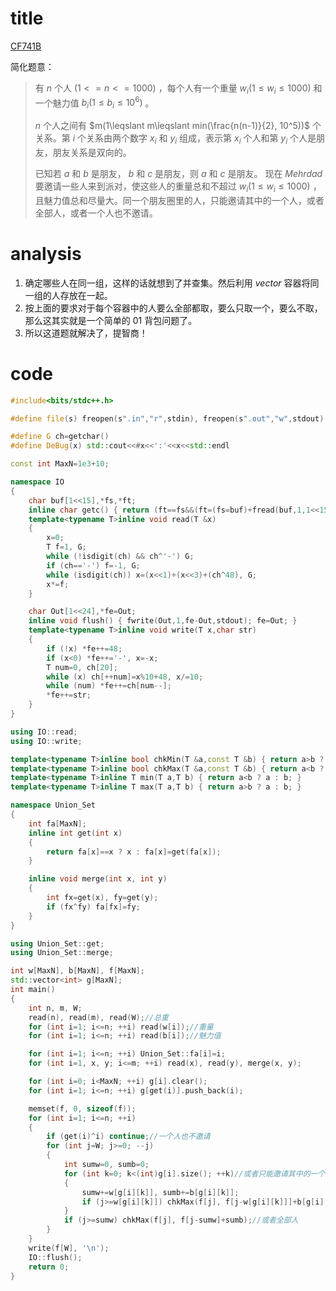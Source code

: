 # title

[CF741B](https://www.luogu.org/problem/CF741B)

简化题意：

>有 $n$ 个人 $(1<=n<=1000)$ ，每个人有一个重量 $w_i(1\leqslant w_i\leqslant 1000)$ 和一个魅力值 $b_i(1\leqslant b_i\leqslant 10^6)$ 。
>
>$n$ 个人之间有 $m(1\leqslant m\leqslant min(\frac{n(n-1)}{2}, 10^5))$ 个关系。第 $i$ 个关系由两个数字 $x_i$ 和 $y_i$ 组成，表示第 $x_i$ 个人和第 $y_i$ 个人是朋友，朋友关系是双向的。
>
>已知若 $a$ 和 $b$ 是朋友， $b$ 和 $c$ 是朋友，则 $a$ 和 $c$ 是朋友。 现在 $Mehrdad$ 要邀请一些人来到派对，使这些人的重量总和不超过 $w_i(1\leqslant w_i\leqslant 1000)$ ，且魅力值总和尽量大。同一个朋友圈里的人，只能邀请其中的一个人，或者全部人，或者一个人也不邀请。

# analysis

1. 确定哪些人在同一组，这样的话就想到了并查集。然后利用 $vector$ 容器将同一组的人存放在一起。
2. 按上面的要求对于每个容器中的人要么全部都取，要么只取一个，要么不取，那么这其实就是一个简单的 $01$ 背包问题了。
3. 所以这道题就解决了，提智商！

# code

```cpp
#include<bits/stdc++.h>

#define file(s) freopen(s".in","r",stdin), freopen(s".out","w",stdout)

#define G ch=getchar()
#define DeBug(x) std::cout<<#x<<':'<<x<<std::endl

const int MaxN=1e3+10;

namespace IO
{
	char buf[1<<15],*fs,*ft;
	inline char getc() { return (ft==fs&&(ft=(fs=buf)+fread(buf,1,1<<15,stdin),ft==fs))?0:*fs++; }
	template<typename T>inline void read(T &x)
	{
		x=0;
		T f=1, G;
		while (!isdigit(ch) && ch^'-') G;
		if (ch=='-') f=-1, G;
		while (isdigit(ch)) x=(x<<1)+(x<<3)+(ch^48), G;
		x*=f;
	}

	char Out[1<<24],*fe=Out;
	inline void flush() { fwrite(Out,1,fe-Out,stdout); fe=Out; }
	template<typename T>inline void write(T x,char str)
	{
		if (!x) *fe++=48;
		if (x<0) *fe++='-', x=-x;
		T num=0, ch[20];
		while (x) ch[++num]=x%10+48, x/=10;
		while (num) *fe++=ch[num--];
		*fe++=str;
	}
}

using IO::read;
using IO::write;

template<typename T>inline bool chkMin(T &a,const T &b) { return a>b ? (a=b, true) : false; }
template<typename T>inline bool chkMax(T &a,const T &b) { return a<b ? (a=b, true) : false; }
template<typename T>inline T min(T a,T b) { return a<b ? a : b; }
template<typename T>inline T max(T a,T b) { return a>b ? a : b; }

namespace Union_Set
{
	int fa[MaxN];
	inline int get(int x)
	{
		return fa[x]==x ? x : fa[x]=get(fa[x]);
	}

	inline void merge(int x, int y)
	{
		int fx=get(x), fy=get(y);
		if (fx^fy) fa[fx]=fy;
	}
}

using Union_Set::get;
using Union_Set::merge;

int w[MaxN], b[MaxN], f[MaxN];
std::vector<int> g[MaxN];
int main()
{
	int n, m, W;
	read(n), read(m), read(W);//总重
	for (int i=1; i<=n; ++i) read(w[i]);//重量
	for (int i=1; i<=n; ++i) read(b[i]);//魅力值

	for (int i=1; i<=n; ++i) Union_Set::fa[i]=i;
	for (int i=1, x, y; i<=m; ++i) read(x), read(y), merge(x, y);

	for (int i=0; i<MaxN; ++i) g[i].clear();
	for (int i=1; i<=n; ++i) g[get(i)].push_back(i);

	memset(f, 0, sizeof(f));
	for (int i=1; i<=n; ++i)
	{
		if (get(i)^i) continue;//一个人也不邀请
		for (int j=W; j>=0; --j)
		{
			int sumw=0, sumb=0;
			for (int k=0; k<(int)g[i].size(); ++k)//或者只能邀请其中的一个人
			{
				sumw+=w[g[i][k]], sumb+=b[g[i][k]];
				if (j>=w[g[i][k]]) chkMax(f[j], f[j-w[g[i][k]]]+b[g[i][k]]);
			}
			if (j>=sumw) chkMax(f[j], f[j-sumw]+sumb);//或者全部人
		}
	}
	write(f[W], '\n');
	IO::flush();
	return 0;
}
```